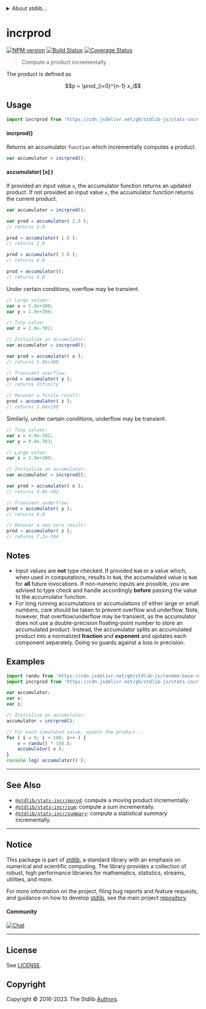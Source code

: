 <!--

@license Apache-2.0

Copyright (c) 2018 The Stdlib Authors.

Licensed under the Apache License, Version 2.0 (the "License");
you may not use this file except in compliance with the License.
You may obtain a copy of the License at

   http://www.apache.org/licenses/LICENSE-2.0

Unless required by applicable law or agreed to in writing, software
distributed under the License is distributed on an "AS IS" BASIS,
WITHOUT WARRANTIES OR CONDITIONS OF ANY KIND, either express or implied.
See the License for the specific language governing permissions and
limitations under the License.

-->


<details>
  <summary>
    About stdlib...
  </summary>
  <p>We believe in a future in which the web is a preferred environment for numerical computation. To help realize this future, we've built stdlib. stdlib is a standard library, with an emphasis on numerical and scientific computation, written in JavaScript (and C) for execution in browsers and in Node.js.</p>
  <p>The library is fully decomposable, being architected in such a way that you can swap out and mix and match APIs and functionality to cater to your exact preferences and use cases.</p>
  <p>When you use stdlib, you can be absolutely certain that you are using the most thorough, rigorous, well-written, studied, documented, tested, measured, and high-quality code out there.</p>
  <p>To join us in bringing numerical computing to the web, get started by checking us out on <a href="https://github.com/stdlib-js/stdlib">GitHub</a>, and please consider <a href="https://opencollective.com/stdlib">financially supporting stdlib</a>. We greatly appreciate your continued support!</p>
</details>

# incrprod

[![NPM version][npm-image]][npm-url] [![Build Status][test-image]][test-url] [![Coverage Status][coverage-image]][coverage-url] <!-- [![dependencies][dependencies-image]][dependencies-url] -->

> Compute a product incrementally.

<section class="intro">

The product is defined as

<!-- <equation class="equation" label="eq:product" align="center" raw="p = \prod_{i=0}^{n-1} x_i" alt="Equation for the product."> -->

```math
p = \prod_{i=0}^{n-1} x_i
```

<!-- <div class="equation" align="center" data-raw-text="p = \prod_{i=0}^{n-1} x_i" data-equation="eq:product">
    <img src="https://cdn.jsdelivr.net/gh/stdlib-js/stdlib@ae1331d17d505898a27e695fc60144d786627384/lib/node_modules/@stdlib/stats/incr/prod/docs/img/equation_product.svg" alt="Equation for the product.">
    <br>
</div> -->

<!-- </equation> -->

</section>

<!-- /.intro -->



<section class="usage">

## Usage

```javascript
import incrprod from 'https://cdn.jsdelivr.net/gh/stdlib-js/stats-incr-prod@deno/mod.js';
```

#### incrprod()

Returns an accumulator `function` which incrementally computes a product.

```javascript
var accumulator = incrprod();
```

#### accumulator( \[x] )

If provided an input value `x`, the accumulator function returns an updated product. If not provided an input value `x`, the accumulator function returns the current product.

```javascript
var accumulator = incrprod();

var prod = accumulator( 2.0 );
// returns 2.0

prod = accumulator( 1.0 );
// returns 2.0

prod = accumulator( 3.0 );
// returns 6.0

prod = accumulator();
// returns 6.0
```

Under certain conditions, overflow may be transient.

```javascript
// Large values:
var x = 5.0e+300;
var y = 1.0e+300;

// Tiny value:
var z = 2.0e-302;

// Initialize an accumulator:
var accumulator = incrprod();

var prod = accumulator( x );
// returns 5.0e+300

// Transient overflow:
prod = accumulator( y );
// returns Infinity

// Recover a finite result:
prod = accumulator( z );
// returns 1.0e+299
```

Similarly, under certain conditions, underflow may be transient.

```javascript
// Tiny values:
var x = 4.0e-302;
var y = 9.0e-303;

// Large value:
var z = 2.0e+300;

// Initialize an accumulator:
var accumulator = incrprod();

var prod = accumulator( x );
// returns 4.0e-302

// Transient underflow:
prod = accumulator( y );
// returns 0.0

// Recover a non-zero result:
prod = accumulator( z );
// returns 7.2e-304
```

</section>

<!-- /.usage -->

<section class="notes">

## Notes

-   Input values are **not** type checked. If provided `NaN` or a value which, when used in computations, results in `NaN`, the accumulated value is `NaN` for **all** future invocations. If non-numeric inputs are possible, you are advised to type check and handle accordingly **before** passing the value to the accumulator function.
-   For long running accumulations or accumulations of either large or small numbers, care should be taken to prevent overflow and underflow. Note, however, that overflow/underflow may be transient, as the accumulator does not use a double-precision floating-point number to store an accumulated product. Instead, the accumulator splits an accumulated product into a normalized **fraction** and **exponent** and updates each component separately. Doing so guards against a loss in precision.

</section>

<!-- /.notes -->

<section class="examples">

## Examples

<!-- eslint no-undef: "error" -->

```javascript
import randu from 'https://cdn.jsdelivr.net/gh/stdlib-js/random-base-randu@deno/mod.js';
import incrprod from 'https://cdn.jsdelivr.net/gh/stdlib-js/stats-incr-prod@deno/mod.js';

var accumulator;
var v;
var i;

// Initialize an accumulator:
accumulator = incrprod();

// For each simulated value, update the product...
for ( i = 0; i < 100; i++ ) {
    v = randu() * 100.0;
    accumulator( v );
}
console.log( accumulator() );
```

</section>

<!-- /.examples -->

<!-- Section for related `stdlib` packages. Do not manually edit this section, as it is automatically populated. -->

<section class="related">

* * *

## See Also

-   <span class="package-name">[`@stdlib/stats-incr/mprod`][@stdlib/stats/incr/mprod]</span><span class="delimiter">: </span><span class="description">compute a moving product incrementally.</span>
-   <span class="package-name">[`@stdlib/stats-incr/sum`][@stdlib/stats/incr/sum]</span><span class="delimiter">: </span><span class="description">compute a sum incrementally.</span>
-   <span class="package-name">[`@stdlib/stats-incr/summary`][@stdlib/stats/incr/summary]</span><span class="delimiter">: </span><span class="description">compute a statistical summary incrementally.</span>

</section>

<!-- /.related -->

<!-- Section for all links. Make sure to keep an empty line after the `section` element and another before the `/section` close. -->


<section class="main-repo" >

* * *

## Notice

This package is part of [stdlib][stdlib], a standard library with an emphasis on numerical and scientific computing. The library provides a collection of robust, high performance libraries for mathematics, statistics, streams, utilities, and more.

For more information on the project, filing bug reports and feature requests, and guidance on how to develop [stdlib][stdlib], see the main project [repository][stdlib].

#### Community

[![Chat][chat-image]][chat-url]

---

## License

See [LICENSE][stdlib-license].


## Copyright

Copyright &copy; 2016-2023. The Stdlib [Authors][stdlib-authors].

</section>

<!-- /.stdlib -->

<!-- Section for all links. Make sure to keep an empty line after the `section` element and another before the `/section` close. -->

<section class="links">

[npm-image]: http://img.shields.io/npm/v/@stdlib/stats-incr-prod.svg
[npm-url]: https://npmjs.org/package/@stdlib/stats-incr-prod

[test-image]: https://github.com/stdlib-js/stats-incr-prod/actions/workflows/test.yml/badge.svg?branch=v0.1.0
[test-url]: https://github.com/stdlib-js/stats-incr-prod/actions/workflows/test.yml?query=branch:v0.1.0

[coverage-image]: https://img.shields.io/codecov/c/github/stdlib-js/stats-incr-prod/main.svg
[coverage-url]: https://codecov.io/github/stdlib-js/stats-incr-prod?branch=main

<!--

[dependencies-image]: https://img.shields.io/david/stdlib-js/stats-incr-prod.svg
[dependencies-url]: https://david-dm.org/stdlib-js/stats-incr-prod/main

-->

[chat-image]: https://img.shields.io/gitter/room/stdlib-js/stdlib.svg
[chat-url]: https://app.gitter.im/#/room/#stdlib-js_stdlib:gitter.im

[stdlib]: https://github.com/stdlib-js/stdlib

[stdlib-authors]: https://github.com/stdlib-js/stdlib/graphs/contributors

[umd]: https://github.com/umdjs/umd
[es-module]: https://developer.mozilla.org/en-US/docs/Web/JavaScript/Guide/Modules

[deno-url]: https://github.com/stdlib-js/stats-incr-prod/tree/deno
[umd-url]: https://github.com/stdlib-js/stats-incr-prod/tree/umd
[esm-url]: https://github.com/stdlib-js/stats-incr-prod/tree/esm
[branches-url]: https://github.com/stdlib-js/stats-incr-prod/blob/main/branches.md

[stdlib-license]: https://raw.githubusercontent.com/stdlib-js/stats-incr-prod/main/LICENSE

<!-- <related-links> -->

[@stdlib/stats/incr/mprod]: https://github.com/stdlib-js/stats-incr-mprod/tree/deno

[@stdlib/stats/incr/sum]: https://github.com/stdlib-js/stats-incr-sum/tree/deno

[@stdlib/stats/incr/summary]: https://github.com/stdlib-js/stats-incr-summary/tree/deno

<!-- </related-links> -->

</section>

<!-- /.links -->

